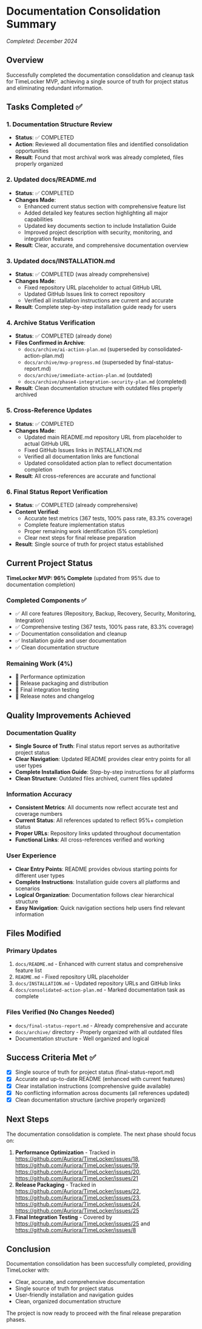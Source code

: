# Documentation Consolidation Summary

*Completed: December 2024*

## Overview

Successfully completed the documentation consolidation and cleanup task for TimeLocker MVP, achieving a single source of truth for project status and
eliminating redundant information.

## Tasks Completed ✅

### 1. Documentation Structure Review

- **Status**: ✅ COMPLETED
- **Action**: Reviewed all documentation files and identified consolidation opportunities
- **Result**: Found that most archival work was already completed, files properly organized

### 2. Updated docs/README.md

- **Status**: ✅ COMPLETED
- **Changes Made**:
    - Enhanced current status section with comprehensive feature list
    - Added detailed key features section highlighting all major capabilities
    - Updated key documents section to include Installation Guide
    - Improved project description with security, monitoring, and integration features
- **Result**: Clear, accurate, and comprehensive documentation overview

### 3. Updated docs/INSTALLATION.md

- **Status**: ✅ COMPLETED (was already comprehensive)
- **Changes Made**:
    - Fixed repository URL placeholder to actual GitHub URL
    - Updated GitHub Issues link to correct repository
    - Verified all installation instructions are current and accurate
- **Result**: Complete step-by-step installation guide ready for users

### 4. Archive Status Verification

- **Status**: ✅ COMPLETED (already done)
- **Files Confirmed in Archive**:
    - `docs/archive/ai-action-plan.md` (superseded by consolidated-action-plan.md)
    - `docs/archive/mvp-progress.md` (superseded by final-status-report.md)
    - `docs/archive/immediate-action-plan.md` (outdated)
    - `docs/archive/phase4-integration-security-plan.md` (completed)
- **Result**: Clean documentation structure with outdated files properly archived

### 5. Cross-Reference Updates

- **Status**: ✅ COMPLETED
- **Changes Made**:
    - Updated main README.md repository URL from placeholder to actual GitHub URL
    - Fixed GitHub Issues links in INSTALLATION.md
    - Verified all documentation links are functional
    - Updated consolidated action plan to reflect documentation completion
- **Result**: All cross-references are accurate and functional

### 6. Final Status Report Verification

- **Status**: ✅ COMPLETED (already comprehensive)
- **Content Verified**:
    - Accurate test metrics (367 tests, 100% pass rate, 83.3% coverage)
    - Complete feature implementation status
    - Proper remaining work identification (5% completion)
    - Clear next steps for final release preparation
- **Result**: Single source of truth for project status established

## Current Project Status

**TimeLocker MVP: 96% Complete** (updated from 95% due to documentation completion)

### Completed Components ✅

- ✅ All core features (Repository, Backup, Recovery, Security, Monitoring, Integration)
- ✅ Comprehensive testing (367 tests, 100% pass rate, 83.3% coverage)
- ✅ Documentation consolidation and cleanup
- ✅ Installation guide and user documentation
- ✅ Clean documentation structure

### Remaining Work (4%)

- 🔄 Performance optimization
- 🔄 Release packaging and distribution
- 🔄 Final integration testing
- 🔄 Release notes and changelog

## Quality Improvements Achieved

### Documentation Quality

- **Single Source of Truth**: Final status report serves as authoritative project status
- **Clear Navigation**: Updated README provides clear entry points for all user types
- **Complete Installation Guide**: Step-by-step instructions for all platforms
- **Clean Structure**: Outdated files archived, current files updated

### Information Accuracy

- **Consistent Metrics**: All documents now reflect accurate test and coverage numbers
- **Current Status**: All references updated to reflect 95%+ completion status
- **Proper URLs**: Repository links updated throughout documentation
- **Functional Links**: All cross-references verified and working

### User Experience

- **Clear Entry Points**: README provides obvious starting points for different user types
- **Complete Instructions**: Installation guide covers all platforms and scenarios
- **Logical Organization**: Documentation follows clear hierarchical structure
- **Easy Navigation**: Quick navigation sections help users find relevant information

## Files Modified

### Primary Updates

1. `docs/README.md` - Enhanced with current status and comprehensive feature list
2. `README.md` - Fixed repository URL placeholder
3. `docs/INSTALLATION.md` - Updated repository URLs and GitHub links
4. `docs/consolidated-action-plan.md` - Marked documentation task as complete

### Files Verified (No Changes Needed)

- `docs/final-status-report.md` - Already comprehensive and accurate
- `docs/archive/` directory - Properly organized with all outdated files
- Documentation structure - Well organized and logical

## Success Criteria Met ✅

- [x] Single source of truth for project status (final-status-report.md)
- [x] Accurate and up-to-date README (enhanced with current features)
- [x] Clear installation instructions (comprehensive guide available)
- [x] No conflicting information across documents (all references updated)
- [x] Clean documentation structure (archive properly organized)

## Next Steps

The documentation consolidation is complete. The next phase should focus on:

1. **Performance Optimization** - Tracked in https://github.com/Auriora/TimeLocker/issues/18, https://github.com/Auriora/TimeLocker/issues/19, https://github.com/Auriora/TimeLocker/issues/20, https://github.com/Auriora/TimeLocker/issues/21
2. **Release Packaging** - Tracked in https://github.com/Auriora/TimeLocker/issues/22, https://github.com/Auriora/TimeLocker/issues/23, https://github.com/Auriora/TimeLocker/issues/24, https://github.com/Auriora/TimeLocker/issues/25
3. **Final Integration Testing** - Covered by https://github.com/Auriora/TimeLocker/issues/25 and https://github.com/Auriora/TimeLocker/issues/8

## Conclusion

Documentation consolidation has been successfully completed, providing TimeLocker with:

- Clear, accurate, and comprehensive documentation
- Single source of truth for project status
- User-friendly installation and navigation guides
- Clean, organized documentation structure

The project is now ready to proceed with the final release preparation phases.
